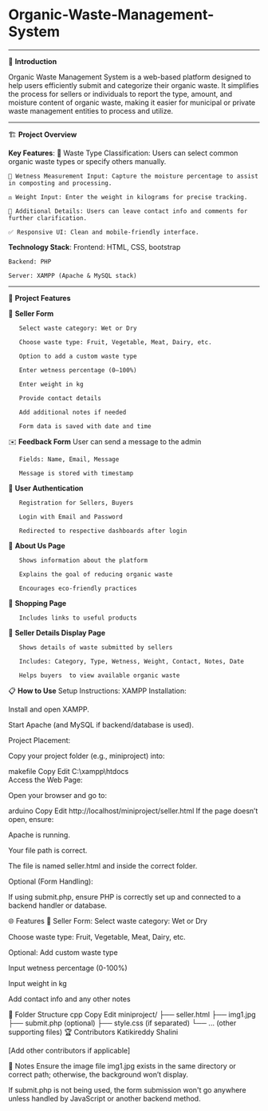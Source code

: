 # Organic-Waste-Management-System
**************************
📌 **Introduction**


Organic Waste Management System is a web-based platform designed to help users efficiently submit and categorize their organic waste. It simplifies the process for sellers or individuals to report the type, amount, and moisture content of organic waste, making it easier for municipal or private waste management entities to process and utilize.

___________________________________________________________________________________________________________________________________________________________________________________________________________________

🏗️ **Project Overview**


  **Key Features**:
    🌿 Waste Type Classification: Users can select common organic waste types or specify others manually.
    
    🧪 Wetness Measurement Input: Capture the moisture percentage to assist in composting and processing.
    
    ⚖️ Weight Input: Enter the weight in kilograms for precise tracking.
    
    📝 Additional Details: Users can leave contact info and comments for further clarification.
    
    ✅ Responsive UI: Clean and mobile-friendly interface.

  **Technology Stack**:
    Frontend: HTML, CSS, bootstrap
    
    Backend: PHP 
    
    Server: XAMPP (Apache & MySQL stack)

____________________________________________________________________________________________________________________________________________________________________________________________________________________

🎯 **Project Features**

   👤 **Seller Form**


       Select waste category: Wet or Dry
       
       Choose waste type: Fruit, Vegetable, Meat, Dairy, etc.
       
       Option to add a custom waste type
       
       Enter wetness percentage (0–100%)
       
       Enter weight in kg
       
       Provide contact details
       
       Add additional notes if needed
       
       Form data is saved with date and time

   ✉️ **Feedback Form**
       User can send a message to the admin
       
       Fields: Name, Email, Message
       
       Message is stored with timestamp

   🔐 **User Authentication**


       Registration for Sellers, Buyers
       
       Login with Email and Password
       
       Redirected to respective dashboards after login

   🧾 **About Us Page**


       Shows information about the platform
       
       Explains the goal of reducing organic waste
       
       Encourages eco-friendly practices

   🛒 **Shopping Page**
   
       Includes links to useful products

   📄 **Seller Details Display Page**

       Shows details of waste submitted by sellers
       
       Includes: Category, Type, Wetness, Weight, Contact, Notes, Date
       
       Helps buyers  to view available organic waste




📋 **How to Use**
Setup Instructions:
XAMPP Installation:

Install and open XAMPP.

Start Apache (and MySQL if backend/database is used).

Project Placement:

Copy your project folder (e.g., miniproject) into:

makefile
Copy
Edit
C:\xampp\htdocs\
Access the Web Page:

Open your browser and go to:

arduino
Copy
Edit
http://localhost/miniproject/seller.html
If the page doesn’t open, ensure:

Apache is running.

Your file path is correct.

The file is named seller.html and inside the correct folder.

Optional (Form Handling):

If using submit.php, ensure PHP is correctly set up and connected to a backend handler or database.

🌐 Features
👤 Seller Form:
Select waste category: Wet or Dry

Choose waste type: Fruit, Vegetable, Meat, Dairy, etc.

Optional: Add custom waste type

Input wetness percentage (0-100%)

Input weight in kg

Add contact info and any other notes

🧾 Folder Structure
cpp
Copy
Edit
miniproject/
├── seller.html
├── img1.jpg
├── submit.php (optional)
├── style.css (if separated)
└── ... (other supporting files)
🏆 Contributors
Katikireddy Shalini

[Add other contributors if applicable]

📌 Notes
Ensure the image file img1.jpg exists in the same directory or correct path; otherwise, the background won’t display.

If submit.php is not being used, the form submission won't go anywhere unless handled by JavaScript or another backend method.
